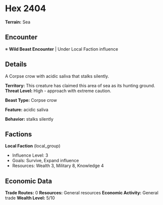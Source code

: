 # Hex 2404

**Terrain:** Sea

## Encounter
※ **Wild Beast Encounter** | Under Local Faction influence

## Details
A Corpse crow with acidic saliva that stalks silently.

**Territory:** This creature has claimed this area of sea as its hunting ground.
**Threat Level:** High - approach with extreme caution.

**Beast Type:** Corpse crow

**Feature:** acidic saliva

**Behavior:** stalks silently

## Factions
**Local Faction** (local_group)
- Influence Level: 3
- Goals: Survive, Expand influence
- Resources: Wealth 3, Military 8, Knowledge 4

## Economic Data
**Trade Routes:** 0
**Resources:** General resources
**Economic Activity:** General trade
**Wealth Level:** 5/10
